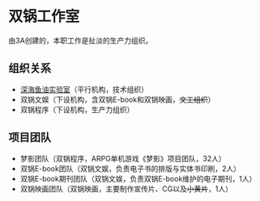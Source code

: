 双锅工作室
=====================
由3A创建的，本职工作是扯淡的生产力组织。

组织关系
---------------------------------------
* [深海鱼油实验室]((https://github.com/sg-first/Doge_Quotations/blob/master/lab/sg-lab.md))（平行机构，技术组织）
* 双锅文娱（下设机构，含双锅E-book和双锅映画，~~文工组织~~）
* 双锅程序（下设机构，生产力组织）

项目团队
---------------------------------------
* 梦影团队（双锅程序，ARPG单机游戏《梦影》项目团队，32人）
* 双锅E-book团队（双锅文娱，负责电子书的排版与实体书印刷，2人）
* 双锅E-book期刊团队（双锅文娱，负责双锅E-book维护的电子期刊，1人）
* 双锅映画团队（双锅映画，主要制作宣传片、CG以及~~小黄片~~，1人）
